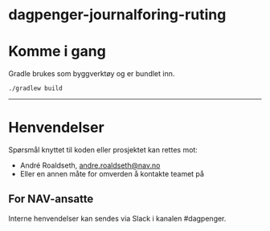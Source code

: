# dagpenger-journalforing-ruting


# Komme i gang

Gradle brukes som byggverktøy og er bundlet inn.

`./gradlew build`

---

# Henvendelser

Spørsmål knyttet til koden eller prosjektet kan rettes mot:

* André Roaldseth, andre.roaldseth@nav.no
* Eller en annen måte for omverden å kontakte teamet på

## For NAV-ansatte

Interne henvendelser kan sendes via Slack i kanalen #dagpenger.
